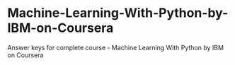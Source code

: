 # Machine-Learning-With-Python-by-IBM-on-Coursera
Answer keys for complete course - Machine Learning With Python by IBM on Coursera
